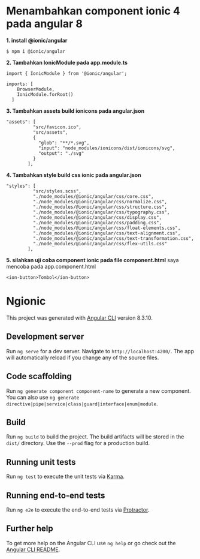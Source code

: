 # Menambahkan component ionic 4 pada angular 8

**1. install @ionic/angular**

	$ npm i @ionic/angular

**2. Tambahkan IonicModule pada app.module.ts**

    import { IonicModule } from '@ionic/angular';

    imports: [
	    BrowserModule,
	    IonicModule.forRoot()
	  ]
**3. Tambahkan assets build ionicons pada angular.json**

    "assets": [
              "src/favicon.ico",
              "src/assets",
              {
                "glob": "**/*.svg",
                "input": "node_modules/ionicons/dist/ionicons/svg",
                "output": "./svg"
              }
            ],
**4. Tambahkan style build css ionic pada angular.json**

    "styles": [
              "src/styles.scss",
              "./node_modules/@ionic/angular/css/core.css",
              "./node_modules/@ionic/angular/css/normalize.css",
              "./node_modules/@ionic/angular/css/structure.css",
              "./node_modules/@ionic/angular/css/typography.css",
              "./node_modules/@ionic/angular/css/display.css",
              "./node_modules/@ionic/angular/css/padding.css",
              "./node_modules/@ionic/angular/css/float-elements.css",
              "./node_modules/@ionic/angular/css/text-alignment.css",
              "./node_modules/@ionic/angular/css/text-transformation.css",
              "./node_modules/@ionic/angular/css/flex-utils.css"
            ],

**5. silahkan uji coba component ionic pada file component.html**
saya mencoba pada app.component.html

    <ion-button>Tombol</ion-button>

#

# Ngionic

This project was generated with [Angular CLI](https://github.com/angular/angular-cli) version 8.3.10.

## Development server

Run `ng serve` for a dev server. Navigate to `http://localhost:4200/`. The app will automatically reload if you change any of the source files.

## Code scaffolding

Run `ng generate component component-name` to generate a new component. You can also use `ng generate directive|pipe|service|class|guard|interface|enum|module`.

## Build

Run `ng build` to build the project. The build artifacts will be stored in the `dist/` directory. Use the `--prod` flag for a production build.

## Running unit tests

Run `ng test` to execute the unit tests via [Karma](https://karma-runner.github.io).

## Running end-to-end tests

Run `ng e2e` to execute the end-to-end tests via [Protractor](http://www.protractortest.org/).

## Further help

To get more help on the Angular CLI use `ng help` or go check out the [Angular CLI README](https://github.com/angular/angular-cli/blob/master/README.md).
